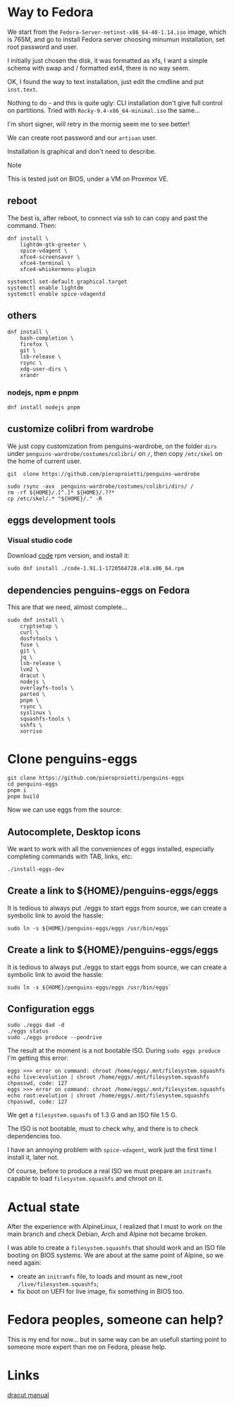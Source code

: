 # Way to Fedora
We start from the `Fedora-Server-netinst-x86_64-40-1.14.iso` image, which is 765M, and go to install Fedora server choosing minumun installation, set root password and user. 

I initially just chosen the disk, it was formatted as xfs, I want a simple schema with swap and / formatted ext4, there is no way seem.

OK, I found the way to text installation, just edit the cmdline and put `inst.text`. 

Nothing to do - and this is quite ugly: CLI installation don't give full control on partitions. Tried with `Rocky-9.4-x86_64-minimal.iso` the same... 

I'm short signer, will retry in the mornig seem me to see better!

We can create root password and our `artisan` user.

Installation is graphical and don't need to describe.

> [!NOTE]
> This is tested just on BIOS, under a VM on Proxmox VE.

## reboot
The best is, after reboot, to connect via ssh to can copy and past the command. Then:

```
dnf install \
    lightdm-gtk-greeter \
    spice-vdagent \
    xfce4-screensaver \
    xfce4-terminal \
    xfce4-whiskermenu-plugin 

systemctl set-default graphical.target 
systemctl enable lightdm
systemctl enable spice-vdagentd

```

## others
```
dnf install \
    bash-completion \
    firefox \
    git \
    lsb-release \
    rsync \
    xdg-user-dirs \
    xrandr 

```

### nodejs, npm e pnpm
```
dnf install nodejs pnpm

```


## customize colibri from wardrobe
We just copy customization from penguins-wardrobe, on the folder `dirs` under `penguins-wardrobe/costumes/colibri/` on `/`, then copy `/etc/skel` on the home of current user.

```
git  clone https://github.com/pieroproietti/penguins-wardrobe

sudo rsync -avx  penguins-wardrobe/costumes/colibri/dirs/ /
rm -rf ${HOME}/.[^.]* ${HOME}/.??*
cp /etc/skel/.* "${HOME}/." -R

```
## eggs development tools

### Visual studio code
Download [code](https://code.visualstudio.com/download) rpm version, and install it:
```
sudo dnf install ./code-1.91.1-1720564728.el8.x86_64.rpm 

```


## dependencies penguins-eggs on Fedora
This are that we need, almost complete... 

```
sudo dnf install \
    cryptsetup \
    curl \
    dosfstools \
    fuse \
    git \
    jq \
    lsb-release \
    lvm2 \
    dracut \
    nodejs \
    overlayfs-tools \
    parted \
    pnpm \
    rsync \
    syslinux \
    squashfs-tools \
    sshfs \
    xorriso

```

# Clone penguins-eggs
```
git clone https://github.com/pieroproietti/penguins-eggs
cd penguins-eggs
pnpm i
pnpm build

```

Now we can use eggs from the source:

## Autocomplete, Desktop icons
We want to work with all the conveniences of eggs installed, especially completing commands with TAB, links, etc:
```
./install-eggs-dev
```

## Create a link to ${HOME}/penguins-eggs/eggs
It is tedious to always put ./eggs to start eggs from source, we can create a symbolic link to avoid the hassle:
```
sudo ln -s ${HOME}/penguins-eggs/eggs /usr/bin/eggs`
```

## Create a link to ${HOME}/penguins-eggs/eggs
It is tedious to always put ./eggs to start eggs from source, we can create a symbolic link to avoid the hassle:
```
sudo ln -s ${HOME}/penguins-eggs/eggs /usr/bin/eggs`
```

## Configuration eggs

```
sudo ./eggs dad -d
./eggs status
sudo ./eggs produce --pendrive

```

The result at the moment is a not bootable ISO. 
During `sudo eggs produce` I'm getting this error:
```
eggs >>> error on command: chroot /home/eggs/.mnt/filesystem.squashfs echo live:evolution | chroot /home/eggs/.mnt/filesystem.squashfs chpasswd, code: 127
eggs >>> error on command: chroot /home/eggs/.mnt/filesystem.squashfs echo root:evolution | chroot /home/eggs/.mnt/filesystem.squashfs chpasswd, code: 127
```

We get a `filesystem.squasfs` of 1.3 G and an ISO file 1.5 G.

The ISO is not bootable, must to check why, and there is to check dependencies too.

I have an annoying problem with `spice-vdagent`, work just the first time I install it, later not. 

Of course, before to produce a real ISO we must prepare an `initramfs` capable to load `filesystem.squashfs` and chroot on it.

# Actual state 

After the experience with AlpineLinux, I realized that I must to work on the main branch and check Debian, Arch and Alpine not became broken.

I was able to create a `filesystem.squashfs` that should work and an ISO file booting on BIOS systems. We are about at the same point of Alpine, so we need again:
- create an `initramfs` file, to loads and mount as new_root `/live/filesystem.squashfs`;
- fix boot on UEFI for live image, fix something in BIOS too.

# Fedora peoples, someone can help? 
This is my end for now... but in same way can be an usefull starting point to someone more expert than me on Fedora, please help.

# Links
[dracut manual](https://github.com/dracutdevs/dracut/blob/master/man/dracut.usage.asc)